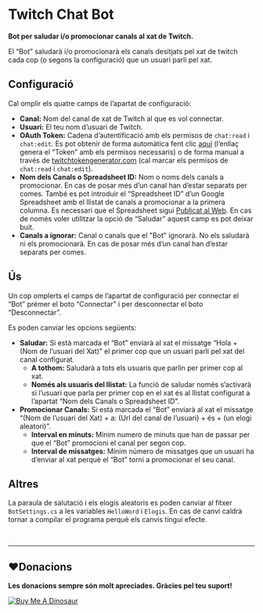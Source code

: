 
# Twitch Chat Bot
**Bot per saludar i/o promocionar canals al xat de Twitch.**

El “Bot” saludarà i/o promocionarà els canals desitjats pel xat de twitch cada cop (o segons la configuració) que un usuari parli pel xat.

## Configuració
Cal omplir els quatre camps de l’apartat de configuració:
 - **Canal:** Nom del canal de xat de Twitch al que es vol connectar.
 - **Usuari:** El teu nom d’usuari de Twitch.
 - **OAuth Token:** Cadena d’autentificació amb els permisos de `chat:read` i `chat:edit`. Es pot obtenir de forma automàtica fent clic [aquí](https://twitchtokengenerator.com/quick/nAkaeqVL46 "OAuth Token amb permisos chat:read i chat:edit") (l’enllaç genera el “Token” amb els permisos necessaris) o de forma manual a través de [twitchtokengenerator.com](http://twitchtokengenerator.com) (cal marcar els permisos de `chat:read` i `chat:edit`).
 - **Nom dels Canals o Spreadsheet ID:** Nom o noms dels canals a promocionar. En cas de posar més d’un canal han d’estar separats per comes. També es pot introduir el “Spreadsheet ID” d’un Google Spreadsheet amb el llistat de canals a promocionar a la primera columna. Es necessari que el Spreadsheet sigui [Publicat al Web](https://support.google.com/docs/answer/183965 "Publicar archivos de Documentos, Hojas de cálculo..."). En cas de només voler utilitzar la opció de “Saludar” aquest camp es pot deixar buit.
 - **Canals a ignorar:** Canal o canals que el "Bot" ignorarà. No els saludarà ni els promocionarà. En cas de posar més d’un canal han d’estar separats per comes.

## Ús
Un cop omplerts el camps de l’apartat de configuració per connectar el “Bot” prémer el boto “Connectar” i per desconnectar el boto “Desconnectar”.

Es poden canviar les opcions següents:
- **Saludar:** Si està marcada el “Bot” enviarà al xat el missatge “Hola + (Nom de l’usuari del Xat)” el primer cop que un usuari parli pel xat del canal configurat.
  - **A tothom:** Saludarà a tots els usuaris que parlin per primer cop al xat.
  - **Només als usuaris del llistat:** La funció de saludar només s’activarà si l’usuari que parla per primer cop en el xat és al llistat configurat a l’apartat “Nom dels Canals o Spreadsheet ID”.
- **Promocionar Canals:** Si està marcada el “Bot” enviarà al xat el missatge “(Nom de l’usuari del Xat) + a: (Url del canal de l’usuari) + és + (un elogi aleatori)”.
  - **Interval en minuts:** Mínim numero de minuts que han de passar per que el “Bot” promocioni el canal per segon cop.
  - **Interval de missatges:** Mínim número de missatges que un usuari ha d’enviar al xat perquè el “Bot” torni a promocionar el seu canal.

## Altres
La paraula de salutació i els elogis aleatoris es poden canviar al fitxer `BotSettings.cs` a les variables `HelloWord` i `Elogis`. En cas de canvi caldrà tornar a compilar el programa perquè els canvis tingui efecte.

<br>

------------
## :heart:Donacions
**Les donacions sempre són molt apreciades. Gràcies pel teu suport!**

<a href="https://www.buymeacoffee.com/devilquest" target="_blank"><img src="https://i.imgur.com/RHHFQWs.png" alt="Buy Me A Dinosaur"></a>